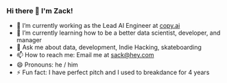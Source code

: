 ### Hi there 👋 I'm Zack!

- 🔭 I’m currently working as the Lead AI Engineer at [copy.ai](https://copy.ai)
- 🌱 I’m currently learning how to be a better data scientist, developer, and manager
- 💬 Ask me about data, development, Indie Hacking, skateboarding
- 📫 How to reach me: Email me at sack@hey.com
- 😄 Pronouns: he / him
- ⚡ Fun fact: I have perfect pitch and I used to breakdance for 4 years
